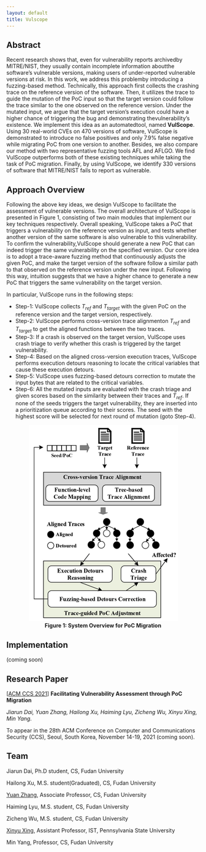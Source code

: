 ```yaml
---
layout: default
title: Vulscope
---
```


## Abstract

Recent research shows that, even for vulnerability reports archivedby MITRE/NIST, they usually contain incomplete information aboutthe software’s vulnerable versions, making users of under-reported vulnerable versions at risk. In this work, we address this problemby introducing a fuzzing-based method. Technically, this approach first collects the crashing trace on the reference version of the software. Then, it utilizes the trace to guide the mutation of the PoC input so that the target version could follow the trace similar to the one observed on the reference version. Under the mutated input, we argue that the target version’s execution could have a higher chance of triggering the bug and demonstrating thevulnerability’s existence. We implement this idea as an automatedtool, named **VulScope**. Using 30 real-world CVEs on 470 versions of software, VulScope is demonstrated to introduce no false positives and only 7.9% false negative while migrating PoC from one version to another. Besides, we also compare our method with two representative fuzzing tools AFL and AFLGO. We find VulScope outperforms both of these existing techniques while taking the task of PoC migration. Finally, by using VulScope, we identify 330 versions of software that MITRE/NIST fails to report as vulnerable.



## Approach Overview

Following the above key ideas, we design VulScope to facilitate the assessment of vulnerable versions. The overall architecture of VulScope is presented in Figure 1, consisting of two main modules that implement our key techniques respectively. Overall speaking, VulScope takes a PoC that triggers a vulnerability on the reference version as input, and tests whether another version of the same software is also vulnerable to this vulnerability. To confirm the vulnerability,VulScope should generate a new PoC that can indeed trigger the same vulnerability on the specified version. Our core idea is to adopt a trace-aware fuzzing method that continuously adjusts the given PoC, and make the target version of the software follow a similar path to that observed on the reference version under the new input. Following this way, intuition suggests that we have a higher chance to generate a new PoC that triggers the same vulnerability on the target version. 

In particular, VulScope runs in the following steps:
- Step-1: VulScope collects *T<sub>ref</sub>*  and *T<sub>target</sub>* with the given PoC on the reference version and the target version, respectively.
- Step-2: VulScope performs cross-version trace alignmenton *T<sub>ref</sub>* and *T<sub>target</sub>* to get the aligned functions between the two traces.
- Step-3: If a crash is observed on the target version, VulScope uses crash triage to verify whether this crash is triggered by the target vulnerability.
- Step-4: Based on the aligned cross-version execution traces, VulScope performs execution detours reasoning to locate the critical variables that cause these execution detours.
- Step-5: VulScope uses fuzzing-based detours correction to mutate the input bytes that are related to the critical variables.
- Step-6: All the mutated inputs are evaluated with the crash triage and given scores based on the similarity between their traces and *T<sub>ref</sub>*. If none of the seeds triggers the target vulnerability, they are inserted into a prioritization queue according to their scores. The seed with the highest score will be selected for next round of mutation (goto Step-4).

<div align=center><img src="Figure-1.jpg" alt="0001" style="zoom:50%;" div align=center/></div>

<center><b>Figure 1: System Overview for PoC Migration</b></center>

## Implementation

(coming soon)



## Research Paper

[<u>ACM CCS 2021</u>] **Facilitating Vulnerability Assessment through PoC Migration**

*Jiarun Dai, Yuan Zhang, Hailong Xu, Haiming Lyu, Zicheng Wu, Xinyu Xing, Min Yang.*

To appear in the 28th ACM Conference on Computer and Communications Security (CCS), Seoul, South Korea, November 14-19, 2021 (coming soon).



## Team

Jiarun Dai, Ph.D student, CS, Fudan University

Hailong Xu, M.S. student(Graduated), CS, Fudan University

[Yuan Zhang](https://yuanxzhang.github.io/), Associate Professor, CS, Fudan University

Haiming Lyu, M.S. student, CS, Fudan University

Zicheng Wu, M.S. student, CS, Fudan University

[Xinyu Xing](http://xinyuxing.org/), Assistant Professor, IST, Pennsylvania State University

Min Yang, Professor, CS, Fudan University

